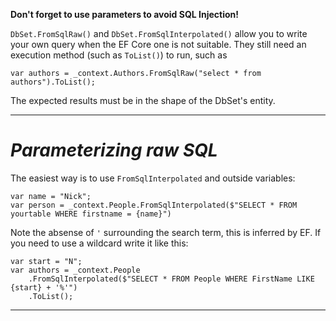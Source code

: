 **Don't forget to use parameters to avoid SQL Injection!**

`DbSet.FromSqlRaw()` and `DbSet.FromSqlInterpolated()` allow you to write your own query when the EF Core one is not suitable.  They still need an execution method (such as `ToList()`) to run, such as
```
var authors = _context.Authors.FromSqlRaw("select * from authors").ToList();
```
The expected results must be in the shape of the DbSet's entity.

---
# *Parameterizing raw SQL*

The easiest way is to use `FromSqlInterpolated` and outside variables:

```
var name = "Nick";
var person = _context.People.FromSqlInterpolated($"SELECT * FROM yourtable WHERE firstname = {name}")
```

Note the absense of `'` surrounding the search term, this is inferred by EF.  If you need to use a wildcard write it like this:

```
var start = "N";
var authors = _context.People
    .FromSqlInterpolated($"SELECT * FROM People WHERE FirstName LIKE {start} + '%'")
    .ToList();
```

---